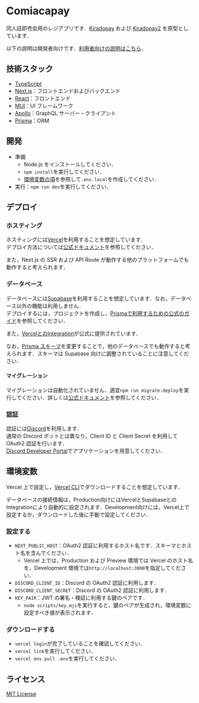 # Comiacapay

同人誌即売会用のレジアプリです．[Kiradopay](https://github.com/takemar/kiradopay) および [Kiradopay2](https://github.com/cm-ayf/kiradopay2) を原型としています．

以下の説明は開発者向けです．[利用者向けの説明はこちら](docs/index.md)．

## 技術スタック

- [TypeScript](https://www.typescriptlang.org/)
- [Next.js](https://nextjs.org/)：フロントエンドおよびバックエンド
- [React](https://reactjs.org/)：フロントエンド
- [MUI](https://mui.com/)：UI フレームワーク
- [Apollo](https://www.apollographql.com/)：GraphQL サーバー・クライアント
- [Prisma](https://www.prisma.io/)：ORM

## 開発

- 準備
  - Node.js をインストールしてください．
  - `npm install`を実行してください．
  - [環境変数の項](#環境変数)を参照して`.env.local`を作成してください．
- 実行：`npm run dev`を実行してください．

## デプロイ

### ホスティング

ホスティングには[Vercel](https://vercel.com/)を利用することを想定しています．  
デプロイ方法については[公式ドキュメント](https://vercel.com/docs/concepts/deployments/overview)を参照してください．

また，Next.js の SSR および API Route が動作する他のプラットフォームでも動作すると考えられます．

### データベース

データベースには[Supabase](https://supabase.com/)を利用することを想定しています．なお，データベース以外の機能は利用しません．  
デプロイするには，プロジェクトを作成し，[Prismaで利用するための公式のガイド](https://supabase.com/partners/integrations/prisma)を参照してください．

また，[VercelとのIntegration](https://vercel.com/integrations/supabase)が公式に提供されています．

なお，[Prisma スキーマ](prisma/schema.prisma)を変更することで，他のデータベースでも動作すると考えられます．スキーマは Supabase 向けに調整されていることに注意してください．

#### マイグレーション

マイグレーションは自動化されていません．適宜`npm run migrate:deploy`を実行してください．詳しくは[公式ドキュメント](https://www.prisma.io/docs/concepts/components/prisma-migrate)を参照してください．

### 認証

認証には[Discord](https://discord.com/)を利用します．  
通常の Discord ボットとは異なり，Client ID と Client Secret を利用して OAuth2 認証を行います．  
[Discord Developer Portal](https://discord.com/developers/applications)でアプリケーションを用意してください．

## 環境変数

Vercel 上で設定し，[Vercel CLI](https://vercel.com/docs/cli)でダウンロードすることを想定しています．

データベースの接続情報は，Production向けにはVercelとSupabaseとのIntegrationにより自動的に設定されます．Development向けには，Vercel上で設定するか，ダウンロードした後に手動で設定してください．

### 設定する

- `NEXT_PUBLIC_HOST`：OAuth2 認証に利用するホスト名です．スキーマとホスト名を含んでください．
  - Vercel 上では，Production および Preview 環境では Vercel のホスト名を，Development 環境では`http://localhost:3000`を指定してください．
- `DISCORD_CLIENT_ID`：Discord の OAuth2 認証に利用します．
- `DISCORD_CLIENT_SECRET`：Discord の OAuth2 認証に利用します．
- `KEY_PAIR`：JWT の署名・検証に利用する鍵のペアです．
  - `node scripts/key.mjs`を実行すると，鍵のペアが生成され，環境変数に設定すべき値が表示されます．

### ダウンロードする

- `vercel login`が完了していることを確認してください．
- `vercel link`を実行してください．
- `vercel env pull .env`を実行してください．

## ライセンス

[MIT License](LICENSE)
